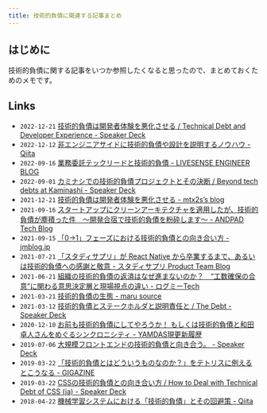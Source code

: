 ```yaml
---
title: 技術的負債に関連する記事まとめ
---
```


## はじめに

技術的負債に関する記事をいつか参照したくなると思ったので、まとめておくためのメモです。

## Links

- `2022-12-21` [技術的負債は開発者体験を悪化させる / Technical Debt and Developer Experience - Speaker Deck](https://speakerdeck.com/mtx2s/technical-debt-and-developer-experience)
- `2022-12-12` [非エンジニアサイドに技術的負債や設計を説明するノウハウ - Qiita](https://qiita.com/MinoDriven/items/2d63dcaa92b50b049889)
- `2022-09-16` [業務委託テックリードと技術的負債 - LIVESENSE ENGINEER BLOG](https://made.livesense.co.jp/entry/2022/09/16/083000)
- `2022-09-01` [カミナシでの技術的負債プロジェクトとその決断 / Beyond tech debts at Kaminashi - Speaker Deck](https://mryhryki.com/scrap/20220902-084413.html)
- `2021-12-21` [技術的負債は開発者体験を悪化させる - mtx2s’s blog](https://mtx2s.hatenablog.com/entry/2021/12/21/084227)
- `2021-09-16` [スタートアップにクリーンアーキテクチャを適用したが、技術的負債が塵積った件　〜開発合宿で技術的負債を粉砕します〜 - ANDPAD Tech Blog](https://tech.andpad.co.jp/entry/2021/09/16/170000)
- `2021-09-15` [「0→1」フェーズにおける技術的負債との向き合い方 - jmblog.jp](https://jmblog.jp/posts/2021-09-15/how-to-deal-with-technical-debt-in-start-up-companies)
- `2021-07-21` [「スタディサプリ」が React Native から卒業するまで、あるいは技術的負債への感謝と敬意 - スタディサプリ Product Team Blog](https://blog.studysapuri.jp/entry/2021/07/21/080000)
- `2021-06-21` [組織の技術的負債の返済はなぜ進まないのか？　“工数確保の合意”に関わる意思決定層と現場視点の違い - ログミーTech](https://logmi.jp/tech/articles/324486)
- `2021-03-21` [技術的負債の生態 - maru source](https://blog.h13i32maru.jp/entry/2021/03/21/185345)
- `2021-03-12` [技術的負債とステークホルダと説明責任と / The Debt - Speaker Deck](https://speakerdeck.com/toricls/the-debt)
- `2020-12-10` [お前も技術的負債にしてやろうか！ もしくは技術的負債と和田卓人さんをめぐるシンクロニシティ - YAMDAS現更新履歴](https://yamdas.hatenablog.com/entry/20201210/technical-debt)
- `2019-07-06` [大規模フロントエンドの技術的負債と向き合う。 - Speaker Deck](https://speakerdeck.com/10shi10ma/da-gui-mo-hurontoendofalseji-shu-de-fu-zhai-toxiang-kihe-u)
- `2019-03-22` [「技術的負債とはどういうものなのか？」をテトリスに例えるとこうなる - GIGAZINE](https://gigazine.net/news/20190322-technical-debt-tetris/)
- `2019-03-22` [CSSの技術的負債との向き合い方 / How to Deal with Technical Debt of CSS (ja) - Speaker Deck](https://speakerdeck.com/upinetree/how-to-deal-with-technical-debt-of-css-ja)
- `2018-04-22` [機械学習システムにおける「技術的負債」とその回避策 - Qiita](https://qiita.com/fujit33/items/f58055667493ae79e2dd)

